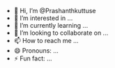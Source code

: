 - 👋 Hi, I’m @Prashanthkuttuse
- 👀 I’m interested in ...
- 🌱 I’m currently learning ...
- 💞️ I’m looking to collaborate on ...
- 📫 How to reach me ...
- 😄 Pronouns: ...
- ⚡ Fun fact: ...

<!---
Prashanthkuttuse/Prashanthkuttuse is a ✨ special ✨ repository because its `README.md` (this file) appears on your GitHub profile.
You can click the Preview link to take a look at your changes.
--->
